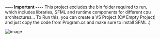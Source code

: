 **---- Important ----**
This project excludes the bin folder required to run, which includes libraries, SFML and runtime components for different cpu architectures...
To Run this, you can create a VS Project (C# Empty Project) and just copy the code from Program.cs and make sure to install SFML :)

![image](https://github.com/user-attachments/assets/f2ef9151-2ea3-43b5-baa1-4a3031206b59)
